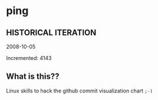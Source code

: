 # ping

## HISTORICAL ITERATION
2008-10-05

Incremented: 4143

## What is this?? 
Linux skills to hack the github commit visualization chart `;-)`
